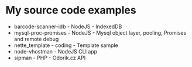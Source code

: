 # My source code examples

* barcode-scanner-idb - NodeJS - IndexedDB
* mysql-proc-promises - NodeJS - Mysql object layer, pooling, Promises and remote debug
* nette_template - coding - Template sample 
* node-vhostman - NodeJS CLI app
* sipman - PHP - Odorik.cz API
